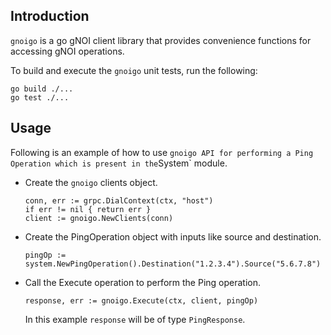 ## Introduction

`gnoigo` is a go gNOI client library that provides convenience functions for
accessing gNOI operations.

To build and execute the `gnoigo` unit tests, run the following:

```
go build ./...
go test ./...
```

## Usage

Following is an example of how to use `gnoigo API for performing a Ping
Operation which is present in the`System` module.

*   Create the `gnoigo` clients object.

    ```
    conn, err := grpc.DialContext(ctx, "host")
    if err != nil { return err }
    client := gnoigo.NewClients(conn)
    ```

*   Create the PingOperation object with inputs like source and destination.

    ```
    pingOp := system.NewPingOperation().Destination("1.2.3.4").Source("5.6.7.8")
    ```

*   Call the Execute operation to perform the Ping operation.

    ```
    response, err := gnoigo.Execute(ctx, client, pingOp)
    ```

    In this example `response` will be of type `PingResponse`.
